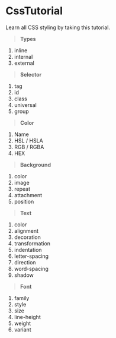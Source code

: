 # CssTutorial

Learn all CSS styling by taking this tutorial.

> **Types**

1. inline
2. internal
3. external

> **Selector**

1. tag
2. id
3. class
4. universal
5. group

> **Color**  

1. Name
2. HSL / HSLA
3. RGB / RGBA
4. HEX

> **Background**

1. color
2. image
3. repeat
4. attachment
5. position

> **Text**

1. color
2. alignment
3. decoration
4. transformation
5. indentation
6. letter-spacing
7. direction
8. word-spacing
9. shadow  

> **Font**

1. family
2. style
3. size
4. line-height
5. weight
6. variant

